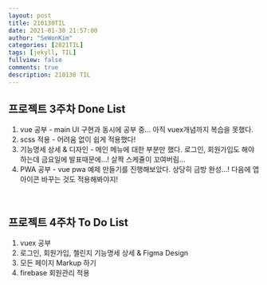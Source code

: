 ```yaml
---
layout: post
title: 210130TIL 
date: 2021-01-30 21:57:00
author: "SeWonKim"
categories: [2021TIL]
tags: [jekyll, TIL]
fullview: false
comments: true
description: 210130 TIL
---
```


## 프로젝트 3주차 Done List

1. vue 공부 - main UI 구현과 동시에 공부 중... 아직 vuex개념까지 복습을 못했다.
2. scss 적용 - 어려움 없이 쉽게 적용했다!
3. 기능명세 상세 & 디자인 - 메인 메뉴에 대한 부분만 했다. 로그인, 회원가입도 해야하는데 금요일에 발표때문에...! 살짝 스케쥴이 꼬여버림...
4. PWA 공부 - vue pwa 예제 만들기를 진행해보았다. 상당히 금방 완성...! 다음에 앱 아이콘 바꾸는 것도 적용해봐야지!

&nbsp;

## 프로젝트 4주차 To Do List

1. vuex 공부
2. 로그인, 회원가입, 첼린지 기능명세 상세 & Figma Design
3. 모든 페이지 Markup 하기
4. firebase 회원관리 적용

&nbsp;
&nbsp;
